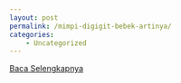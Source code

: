 ```yaml
---
layout: post
permalink: /mimpi-digigit-bebek-artinya/
categories:
    - Uncategorized
---
```


[Baca Selengkapnya](/04)